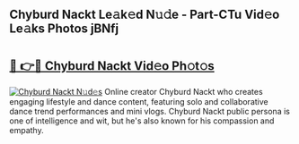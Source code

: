## Chyburd Nackt Le𝚊k𝚎d N𝚞𝚍e - Part-CTu Vid𝚎o Le𝚊ks Photos jBNfj

# <h2><a href="http://fb74c9c.evod.top/?m=Chyburd+Nackt">🔗 👉🔴 Chyburd Nackt Vid𝚎o Ph𝚘t𝚘s</a></h2>

[![Chyburd Nackt N𝚞d𝚎s](https://i.imgur.com/8V9OHl7.gif)](http://fb74c9c.evod.top/?m=Chyburd+Nackt)
Online creator Chyburd Nackt who creates engaging lifestyle and dance content, featuring solo and collaborative dance trend performances and mini vlogs. Chyburd Nackt public persona is one of intelligence and wit, but he's also known for his compassion and empathy. 
